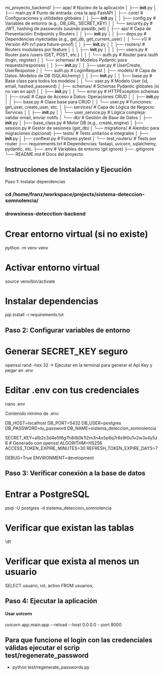 mi_proyecto_backend/
├── app/                          # Núcleo de la aplicación
│   ├── __init__.py
│   ├── main.py                   # Punto de entrada: crea la app FastAPI
│   ├── core/                     # Configuraciones y utilidades globales
│   │   ├── __init__.py
│   │   ├── config.py             # Variables de entorno (e.g., DB_URL, SECRET_KEY)
│   │   └── security.py           # JWT, hashing de passwords (usando passlib, jwt)
│   ├── api/                      # Capa de Presentación: Endpoints y Routers
│   │   ├── __init__.py
│   │   ├── deps.py               # Dependencias inyectadas (e.g., get_db, get_current_user)
│   │   └── v1/                   # Versión API (v1 para future-proof)
│   │       ├── __init__.py
│   │       ├── routers/          # Routers modulares por feature
│   │       │   ├── __init__.py
│   │       │   ├── users.py      # Router para /users (GET, POST, etc.)
│   │       │   └── auth.py       # Router para /auth (login, register)
│   │       └── schemas/          # Modelos Pydantic para requests/responses
│   │           ├── __init__.py
│   │           ├── user.py       # UserCreate, UserResponse
│   │           └── auth.py       # LoginRequest
│   ├── models/                   # Capa de Datos: Modelos de DB (SQLAlchemy)
│   │   ├── __init__.py
│   │   ├── base.py               # Base class para todos los modelos
│   │   └── user.py               # Modelo User (id, email, hashed_password)
│   ├── schemas/                  # Schemas Pydantic globales (si no van en api/)
│   │   ├── __init__.py
│   │   └── error.py              # HTTPException schemas
│   ├── crud/                     # Capa de Acceso a Datos: Operaciones CRUD
│   │   ├── __init__.py
│   │   ├── base.py               # Clase base para CRUD
│   │   └── user.py               # Funciones: get_user, create_user, etc.
│   ├── services/                 # Capa de Lógica de Negocio: Services
│   │   ├── __init__.py
│   │   └── user_service.py       # Lógica compleja: validar email, enviar notifs
│   └── db/                       # Gestión de Base de Datos
│       ├── __init__.py
│       ├── base_class.py         # Motor DB (e.g., create_engine)
│       ├── session.py            # Gestor de sesiones (get_db)
│       └── migrations/           # Alembic para migraciones (opcional)
├── tests/                        # Tests unitarios e integrales
│   ├── __init__.py
│   ├── conftest.py               # Fixtures pytest
│   └── test_routers/             # Tests por router
├── requirements.txt              # Dependencias: fastapi, uvicorn, sqlalchemy, pydantic, etc.
├── .env                          # Variables de entorno (git ignore)
├── .gitignore
└── README.md                     # Docs del proyecto

## Instrucciones de Instalación y Ejecución
Paso 1: Instalar dependencias

### cd /home/franz/workspace/projects/sistema-deteccion-somnolencia/
### drowsiness-detecction-backend

# Crear entorno virtual (si no existe)
python -m venv venv

# Activar entorno virtual
source venv/bin/activate

# Instalar dependencias
pip install -r requirements.txt

## Paso 2: Configurar variables de entorno

# Generar SECRET_KEY seguro
openssl rand -hex 32   -> Ejecutar en la terminal para generar el Api Key y pegar en .env

# Editar .env con tus credenciales
nano .env

Contenido mínimo de .env:

DB_HOST=localhost
DB_PORT=5432
DB_USER=postgres
DB_PASSWORD=tu_password
DB_NAME=sistema_deteccion_somnolencia

SECRET_KEY=a1b2c3d4e5f6g7h8i9j0k1l2m3n4o5p6q7r8s9t0u1v2w3x4y5z6  # Generado con openssl
ALGORITHM=HS256
ACCESS_TOKEN_EXPIRE_MINUTES=30
REFRESH_TOKEN_EXPIRE_DAYS=7

DEBUG=True
ENVIRONMENT=development

## Paso 3: Verificar conexión a la base de datos
# Entrar a PostgreSQL
psql -U postgres -d sistema_deteccion_somnolencia

# Verificar que existan las tablas
\dt

# Verificar que exista al menos un usuario
SELECT usuario, rol, activo FROM usuarios;

## Paso 4: Ejecutar la aplicación

#### Usar uvicorn
uvicorn app.main:app --reload --host 0.0.0.0 --port 8000

## Para que funcione el login con las credenciales válidas ejecutar el scrip test/regenerate_password
- python test/regenerate_passwords.py

